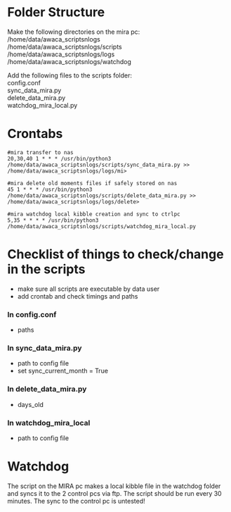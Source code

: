 # Folder Structure

Make the following directories on the mira pc: \
/home/data/awaca_scriptsnlogs \
/home/data/awaca_scriptsnlogs/scripts \
/home/data/awaca_scriptsnlogs/logs \
/home/data/awaca_scriptsnlogs/watchdog

Add the following files to the scripts folder: \
config.conf \
sync_data_mira.py \
delete_data_mira.py \
watchdog_mira_local.py


# Crontabs

```
#mira transfer to nas
20,30,40 1 * * * /usr/bin/python3 /home/data/awaca_scriptsnlogs/scripts/sync_data_mira.py >> /home/data/awaca_scriptsnlogs/logs/mi>

#mira delete old moments files if safely stored on nas
45 1 * * * /usr/bin/python3 /home/data/awaca_scriptsnlogs/scripts/delete_data_mira.py >> /home/data/awaca_scriptsnlogs/logs/delete>

#mira watchdog local kibble creation and sync to ctrlpc
5,35 * * * * /usr/bin/python3 /home/data/awaca_scriptsnlogs/scripts/watchdog_mira_local.py

```

# Checklist of things to check/change in the scripts
- make sure all scripts are executable by data user
- add crontab and check timings and paths

### In config.conf
- paths

### In sync_data_mira.py
- path to config file
- set sync_current_month = True

### In delete_data_mira.py
- days_old

### In watchdog_mira_local
- path to config file

# Watchdog
The script on the MIRA pc makes a local kibble file in the watchdog folder and syncs it to the 2 control pcs via ftp. The script should be run every 30 minutes. The sync to the control pc is untested!

